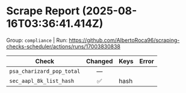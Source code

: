 # Scrape Report (2025-08-16T03:36:41.414Z)

Group: `compliance`  |  Run: https://github.com/AlbertoRoca96/scraping-checks-scheduler/actions/runs/17003830838

| Check | Changed | Keys | Error |
|---|:---:|:--|:--|
| `psa_charizard_pop_total` | — |  |  |
| `sec_aapl_8k_list_hash` | ✅ | hash |  |
